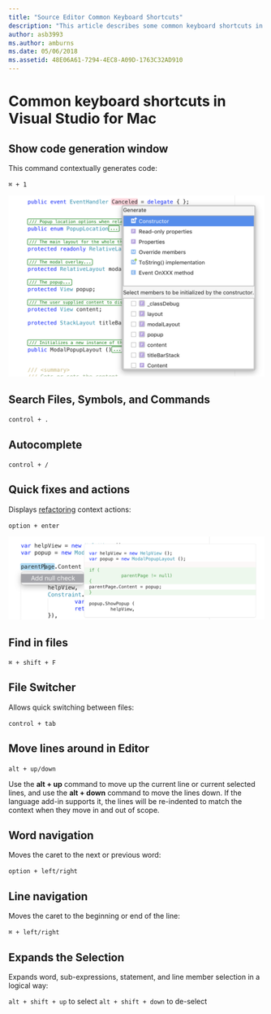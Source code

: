 ```yaml
---
title: "Source Editor Common Keyboard Shortcuts"
description: "This article describes some common keyboard shortcuts in Visual Studio for Mac's source editor"
author: asb3993
ms.author: amburns
ms.date: 05/06/2018
ms.assetid: 48E06A61-7294-4EC8-A09D-1763C32AD910
---
```


# Common keyboard shortcuts in Visual Studio for Mac

## Show code generation window

This command contextually generates code:

 `⌘ + 1`

![A panel appears with options for generating code related to the selected symbol](media/keyboard-shortcuts-image8.png)

## Search Files, Symbols, and Commands

`control + .` 

## Autocomplete 

`control + /` 

## Quick fixes and actions

Displays [refactoring](~/refactoring.md) context actions:

`option + enter`

![Displays context actions](media/keyboard-shortcuts-image9.png)

## Find in files

`⌘ + shift + F`

## File Switcher

Allows quick switching between files:

`control + tab`

## Move lines around in Editor

`alt + up/down` 

Use the **alt + up** command to move up the current line or current selected lines, and use the **alt + down** command to move the lines down. If the language add-in supports it, the lines will be re-indented to match the context when they move in and out of scope.

## Word navigation

Moves the caret to the next or previous word:

`option + left/right`

## Line navigation

Moves the caret to the beginning or end of the line:

`⌘ + left/right`

## Expands the Selection

Expands word, sub-expressions, statement, and line member selection in a logical way:

`alt + shift + up` to select
`alt + shift + down` to de-select